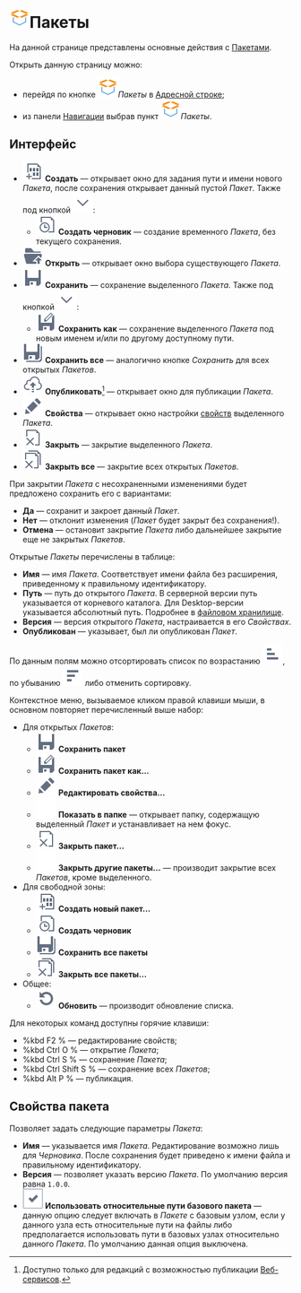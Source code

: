 # ![ ](..\images\icons\system_object_18\package_default.svg)Пакеты

На данной странице представлены основные действия с [Пакетами](../quick-start/package.md).

Открыть данную страницу можно:

* перейдя по кнопке ![ ](..\images\icons\system_object_18\package_default.svg)*Пакеты* в [Адресной строке](.\addres-bar.md);
* из панели [Навигации](./main-menu.md#navigatsiya) выбрав пункт ![ ](..\images\icons\system_object_18\package_default.svg)*Пакеты*.

## Интерфейс

* ![ ](..\images\icons\toolbar-controls\new_default.svg) **Создать** — открывает окно для задания пути и имени нового *Пакета*, после сохранения открывает данный пустой *Пакет*. Также под кнопкой ![ ](..\images\icons\toolbar-controls\down_default.svg):
   * ![ ](..\images\icons\toolbar-controls\temporary_default.svg) **Создать черновик** — создание временного *Пакета*, без текущего сохранения.
* ![ ](..\images\icons\toolbar-controls\open_default.svg) **Открыть** — открывает окно выбора существующего *Пакета*.
* ![ ](..\images\icons\toolbar-controls\save_default.svg) **Сохранить** — сохранение выделенного *Пакета*. Также под кнопкой ![ ](..\images\icons\toolbar-controls\down_default.svg):
   * ![ ](..\images\icons\toolbar-controls\save-as_default.svg) **Сохранить как** — сохранение выделенного *Пакета* под новым именем и/или по другому доступному пути.
* ![ ](..\images\icons\toolbar-controls\save-all_default.svg) **Сохранить все** — аналогично кнопке *Сохранить* для всех открытых *Пакетов*.
* ![ ](..\images\icons\toolbar-controls\publish_default.svg) **Опубликовать**[^1] — открывает окно для публикации *Пакета*.
* ![ ](..\images\icons\toolbar-controls\edit_default.svg) **Свойства** — открывает окно настройки [свойств](#svoystva-paketa) выделенного *Пакета*.
* ![ ](..\images\icons\toolbar-controls\close_default.svg) **Закрыть** — закрытие выделенного *Пакета*.
* ![ ](..\images\icons\toolbar-controls\close-all_default.svg) **Закрыть все** — закрытие всех открытых *Пакетов*.

[^1]: Доступно только для редакций с возможностью публикации [Веб-сервисов](../integration/web-services/publishing-web-service.md).

При закрытии *Пакета* с несохраненными изменениями будет предложено сохранить его с вариантами:

* **Да** — сохранит и закроет данный *Пакет*.
* **Нет** — отклонит изменения (*Пакет* будет закрыт без сохранения!).
* **Отмена** — остановит закрытие *Пакета* либо дальнейшее закрытие еще не закрытых *Пакетов*.

Открытые *Пакеты* перечислены в таблице:

* **Имя** — имя *Пакета*. Соответствует имени файла без расширения, приведенному к правильному идентификатору.
* **Путь** — путь до открытого *Пакета*. В серверной версии путь указывается от корневого каталога. Для Desktop-версии указывается абсолютный путь. Подробнее в [файловом хранилище](../location_user_files.md).
* **Версия** — версия открытого *Пакета*, настраивается в его *Свойствах*.
* **Опубликован** — указывает, был ли опубликован *Пакет*.

По данным полям можно отсортировать список по возрастанию ![ ](../images/icons/toolbar-controls/low-to-hight_default.svg), по убыванию ![ ](../images/icons/toolbar-controls/hight-to-low_default.svg) либо отменить сортировку.

Контекстное меню, вызываемое кликом правой клавиши мыши, в основном повторяет перечисленный выше набор:

* Для открытых *Пакетов*:
   * ![ ](..\images\icons\toolbar-controls\save_default.svg) **Сохранить пакет**
   * ![ ](..\images\icons\toolbar-controls\save-as_default.svg) **Сохранить пакет как…**
   * ![ ](..\images\icons\toolbar-controls\edit_default.svg) **Редактировать свойства…**
   * ![ ](..\images\icons\blank.svg) **Показать в папке** — открывает папку, содержащую выделенный *Пакет* и устанавливает на нем фокус.
   * ![ ](..\images\icons\toolbar-controls\close_default.svg) **Закрыть пакет…**
   * ![ ](..\images\icons\blank.svg) **Закрыть другие пакеты…** — производит закрытие всех *Пакетов*, кроме выделенного.
* Для свободной зоны:
   * ![ ](..\images\icons\toolbar-controls\new_default.svg) **Создать новый пакет…**
   * ![ ](..\images\icons\toolbar-controls\temporary_default.svg) **Создать черновик**
   * ![ ](..\images\icons\toolbar-controls\save-all_default.svg) **Сохранить все пакеты**
   * ![ ](..\images\icons\toolbar-controls\close-all_default.svg) **Закрыть все пакеты…**
* Общее:
   * ![ ](..\images\icons\toolbar-controls\refresh_default.svg) **Обновить** — производит обновление списка.

Для некоторых команд доступны горячие клавиши:

* %kbd F2 % — редактирование свойств;
* %kbd Ctrl O % — открытие *Пакета*;
* %kbd Ctrl S % — сохранение *Пакета*;
* %kbd Ctrl Shift S % — сохранение всех *Пакетов*;
* %kbd Alt P % — публикация.

## Свойства пакета

Позволяет задать следующие параметры *Пакета*:

* **Имя** — указывается имя *Пакета*. Редактирование возможно лишь для *Черновика*. После сохранения будет приведено к имени файла и правильному идентификатору.
* **Версия** — позволяет указать версию *Пакета*. По умолчанию версия равна `1.0.0`.
* ![ ](..\images\icons\checkbox-states\checked_default.svg) **Использовать относительные пути базового пакета** — данную опцию следует включать в *Пакете* с базовым узлом, если у данного узла есть относительные пути на файлы либо предполагается использовать пути в базовых узлах относительно данного *Пакета*. По умолчанию данная опция выключена.
